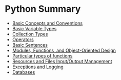 # Python Summary
<!-- TOC -->
* [Basic Concepts and Conventions](python_summary/basic_concepts_conventions.md)
* [Basic Variable Types](python_summary/variables.md)
* [Collection Types](python_summary/collections.md)
* [Operators](python_summary/operators.md)
* [Basic Sentences](python_summary/sentences.md)
* [Modules, Functions, and Object-Oriented Design](python_summary/functions_modules_clases.md)
* [Particular types of functions](python_summary/particular_types_functions.md)
* [Resources and Files Input/Output Management](python_summary/resources_and_files_managment.md)
* [Exceptions and Logging](python_summary/exceptions_and_logging.md)
* [Databases](python_summary/databases.md)
<!-- TOC -->


